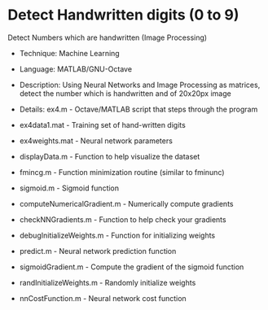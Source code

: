 # Detect Handwritten digits (0 to 9)
Detect Numbers which are handwritten (Image Processing)
* Technique: Machine Learning
* Language: MATLAB/GNU-Octave
* Description: Using Neural Networks and Image Processing as matrices, detect the number which is handwritten and of 20x20px image

* Details: ex4.m - Octave/MATLAB script that steps through the program
 * ex4data1.mat - Training set of hand-written digits
 * ex4weights.mat - Neural network parameters
 * displayData.m - Function to help visualize the dataset
 * fmincg.m - Function minimization routine (similar to fminunc)
 * sigmoid.m - Sigmoid function
 * computeNumericalGradient.m - Numerically compute gradients
 * checkNNGradients.m - Function to help check your gradients
 * debugInitializeWeights.m - Function for initializing weights
 * predict.m - Neural network prediction function
 * sigmoidGradient.m - Compute the gradient of the sigmoid function
 * randInitializeWeights.m - Randomly initialize weights
 * nnCostFunction.m - Neural network cost function
